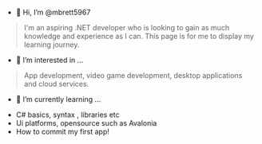 - 👋 Hi, I’m @mbrett5967
> I'm an aspiring .NET developer who is looking to gain as much knowledge and experience as I can. This page is for me to display my learning journey.


- 👀 I’m interested in ...
> App development, video game development, desktop applications and cloud services.


- 🌱 I’m currently learning ...

* C# basics, syntax , libraries etc
* Ui platforms, opensource such as Avalonia
* How to commit my first app!




<!---
mbrett5967/mbrett5967 is a ✨ special ✨ repository because its `README.md` (this file) appears on your GitHub profile.
You can click the Preview link to take a look at your changes.
--->

